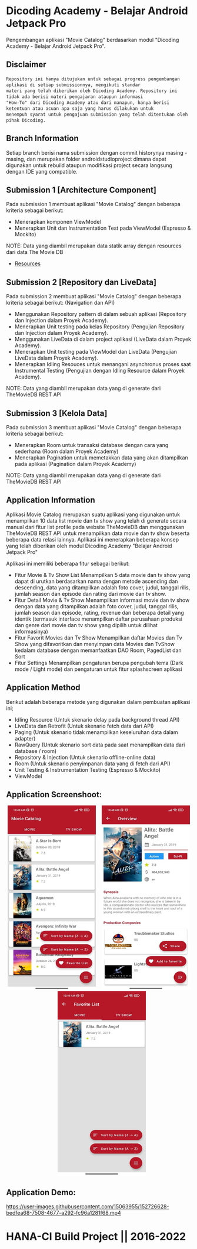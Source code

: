 # Dicoding Academy - Belajar Android Jetpack Pro
Pengembangan aplikasi "Movie Catalog" berdasarkan modul "Dicoding Academy - Belajar Android Jetpack Pro".

## Disclaimer
```
Repository ini hanya ditujukan untuk sebagai progress pengembangan aplikasi di setiap submissionnya, mengikuti standar
materi yang telah diberikan oleh Dicoding Academy. Repository ini tidak ada berisi materi pengajaran ataupun informasi
"How-To" dari Dicoding Academy atau dari manapun, hanya berisi ketentuan atau acuan apa saja yang harus dilakukan untuk
menempuh syarat untuk pengajuan submission yang telah ditentukan oleh pihak Dicoding.
```

## Branch Information
Setiap branch berisi nama submission dengan commit historynya masing - masing, dan merupakan folder androidstudioproject
dimana dapat digunakan untuk rebuild ataupun modifikasi project secara langsung dengan IDE yang compatible.

## Submission 1 [Architecture Component]

Pada submission 1 membuat aplikasi "Movie Catalog" dengan beberapa kriteria sebagai berikut:

- Menerapkan komponen ViewModel
- Menerapkan Unit dan Instrumentation Test pada ViewModel (Espresso & Mockito)

NOTE: Data yang diambil merupakan data statik array dengan resources dari data The Movie DB
- [Resources](https://github.com/Nicklas373/DicodingBAJP-Asset)

## Submission 2 [Repository dan LiveData]

Pada submission 2 membuat aplikasi "Movie Catalog" dengan beberapa kriteria sebagai berikut:
(Navigation dan API)

- Menggunakan Repository pattern di dalam sebuah aplikasi (Repository dan Injection dalam Proyek Academy).
- Menerapkan Unit testing pada kelas Repository (Pengujian Repository dan Injection dalam Proyek Academy).
- Menggunakan LiveData di dalam project aplikasi (LiveData dalam Proyek Academy).
- Menerapkan Unit testing pada ViewModel dan LiveData (Pengujian LiveData dalam Proyek Academy).
- Menerapkan Idling Resouces untuk menangani asynchronus proses saat Instrumental Testing (Pengujian dengan Idling Resource dalam Proyek Academy).

NOTE: Data yang diambil merupakan data yang di generate dari TheMovieDB REST API

## Submission 3 [Kelola Data]

Pada submission 3 membuat aplikasi "Movie Catalog" dengan beberapa kriteria sebagai berikut:

- Menerapkan Room untuk transaksi database dengan cara yang sederhana (Room dalam Proyek Academy)
- Menerapkan Pagination untuk memetakkan data yang akan ditampilkan pada aplikasi (Pagination dalam Proyek Academy)

NOTE: Data yang diambil merupakan data yang di generate dari TheMovieDB REST API

## Application Information
Aplikasi Movie Catalog merupakan suatu aplikasi yang digunakan untuk menampilkan 10 data list movie dan tv show yang telah
di generate secara manual dari fitur list profile pada website TheMovieDB dan menggunakan TheMovieDB REST API untuk menampilkan
data movie dan tv show beserta beberapa data relasi lainnya. Aplikasi ini menerapkan beberapa konsep yang telah diberikan oleh modul Dicoding
Academy "Belajar Android Jetpack Pro"

Aplikasi ini memiliki beberapa fitur sebagai berikut:
- Fitur Movie & Tv Show List
  Menampilkan 5 data movie dan tv show yang dapat di urutkan berdasarkan nama dengan metode ascending dan descending,
  data yang ditampilkan adalah foto cover, judul, tanggal rilis, jumlah season dan episode dan rating dari movie dan tv show.
- Fitur Detail Movie & Tv Show
  Menampilkan informasi movie dan tv show dengan data yang ditampilkan adalah foto cover, judul, tanggal rilis, jumlah season dan episode, rating,
  revenue dan beberapa detail yang identik (termasuk interface menampilkan daftar perusahaan produksi dan genre dari movie dan tv show
  yang dipilih untuk dilihat informasinya)
- Fitur Favorit Movies dan Tv Show
  Menampilkan daftar Movies dan Tv Show yang difavoritkan dan menyimpan data Movies dan TvShow kedalam database dengan memanfaatkan DAO Room, PagedList dan Sort
- Fitur Settings
  Menampilkan pengaturan berupa pengubah tema (Dark mode / Light mode) dan pengaturan untuk fitur splashscreen aplikasi
  
## Application Method
Berikut adalah beberapa metode yang digunakan dalam pembuatan aplikasi ini;

- Idling Resource (Untuk skenario delay pada background thread API)
- LiveData dan Retrofit (Untuk skenario fetch data dari API)
- Paging (Untuk skenario tidak menampilkan keseluruhan data dalam adapter)
- RawQuery (Untuk skenario sort data pada saat menampilkan data dari database / room)
- Repository & Injection (Untuk skenario offline-online data)
- Room (Untuk skenario penyimpanan data yang di fetch dari API)
- Unit Testing & Instrumentation Testing (Espresso & Mockito)
- ViewModel

## Application Screenshoot:
<p align="center">
<img width="240" height="500" src="https://raw.githubusercontent.com/Nicklas373/DicodingBAJP/master/Screenshoot/photo_2022-02-07_11-40-42.jpg">&nbsp;&nbsp;&nbsp;
<img width="240" height="500" src="https://raw.githubusercontent.com/Nicklas373/DicodingBAJP/master/Screenshoot/photo_2022-02-07_11-40-40.jpg">&nbsp;&nbsp;&nbsp;
<img width="240" height="500" src="https://raw.githubusercontent.com/Nicklas373/DicodingBAJP/master/Screenshoot/photo_2022-02-07_11-40-43.jpg">
</p>

## Application Demo:
https://user-images.githubusercontent.com/15063955/152726628-bedfea68-7508-4677-a292-fc96a1281f68.mp4


# HANA-CI Build Project || 2016-2022
